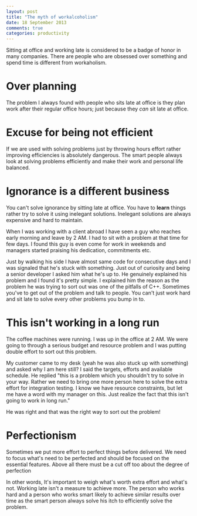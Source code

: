 ```yaml
---
layout: post
title: "The myth of workalcoholism"
date: 18 September 2013
comments: true
categories: productivity
---
```


Sitting at office and working late is considered to be a badge of honor in many companies. There are people who are obsessed over something and spend time is different from workaholism.

# Over planning
The problem I always found with people who sits late at office is they plan work after their regular office hours; just because they *can* sit late at office. 


# Excuse for being not efficient
If we are used with solving problems just by throwing hours effort rather improving efficiencies is absolutely dangerous. The smart people always look at solving problems efficiently and make their work and personal life balanced.

# Ignorance is a different business
You can't solve ignorance by sitting late at office. You have to **learn** things rather try to solve it using inelegant solutions. Inelegant solutions are always expensive and hard to maintain. 

When I was working with a client abroad I have seen a guy who reaches early morning and leave by 2 AM. I had to sit with a problem at that time for few days. I found this guy is even come for work in weekends and managers started praising his dedication, commitments etc.

Just by walking his side I have almost same code for consecutive days and I was signaled that he's stuck with something. Just out of curiosity and being a senior developer I asked him what he's up to. He genuinely explained his problem and I found it's pretty simple. I explained him the reason as the problem he was trying to sort out was one of the  pitfalls of C++. Sometimes you've to get out of the problem and talk to people. You can't just work hard and sit late to solve every other problems you bump in to.

# This isn't working in a long run
The coffee machines were running. I was up in the office at 2 AM. We were going to through a serious budget and resource problem and I was putting double effort to sort out this problem.

My customer came to my desk (yeah he was also stuck up with something) and asked why I am here still? I said the targets, efforts and available schedule. He replied "this is a problem which you shouldn't try to solve in your way. Rather we need to bring one more person here to solve the extra effort for integration testing. I know we have resource constraints, but let me have a word with my manager on this. Just realize the fact that this isn't going to work in long run."

He was right and that was the right way to sort out the problem! 

# Perfectionism
Sometimes we put more effort to perfect things before delivered. We need to focus what's need to be perfected and should be focused on the essential features. Above all there must be a cut off too about the degree of perfection

In other words, It's important to weigh what's worth extra effort and what's not. Working late isn't a measure to achieve more. The person who works hard and a person who works smart likely to achieve similar results over time as the smart person always solve his itch to efficiently solve the problem.
